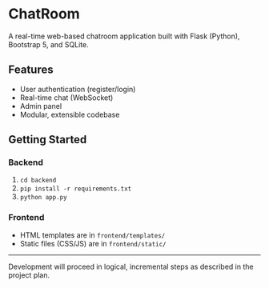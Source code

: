 # ChatRoom

A real-time web-based chatroom application built with Flask (Python), Bootstrap 5, and SQLite.

## Features

- User authentication (register/login)
- Real-time chat (WebSocket)
- Admin panel
- Modular, extensible codebase

## Getting Started

### Backend

1. `cd backend`
2. `pip install -r requirements.txt`
3. `python app.py`

### Frontend

- HTML templates are in `frontend/templates/`
- Static files (CSS/JS) are in `frontend/static/`

---

Development will proceed in logical, incremental steps as described in the project plan.
